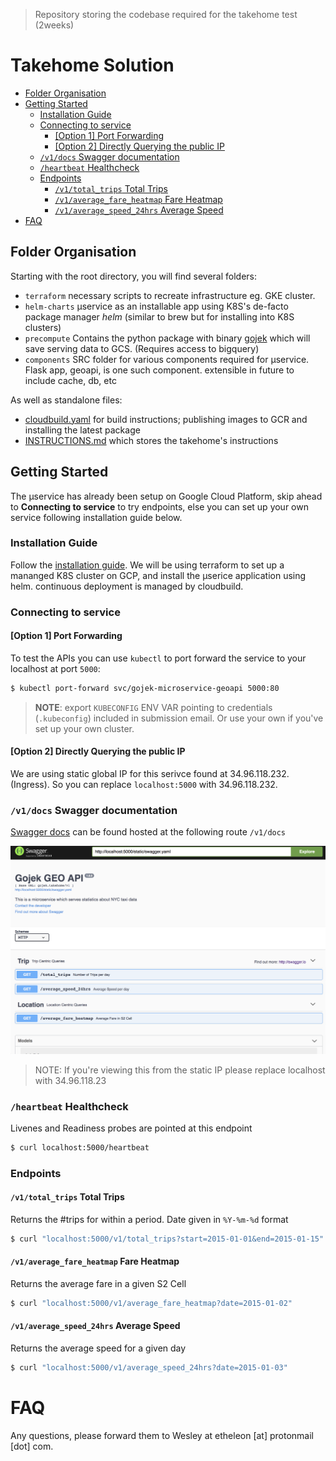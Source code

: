 > Repository storing the codebase required for the takehome test (2weeks)

# Takehome Solution

<!-- vim-markdown-toc GFM -->

  * [Folder Organisation](#folder-organisation)
  * [Getting Started](#getting-started)
    * [Installation Guide](#installation-guide)
    * [Connecting to service](#connecting-to-service)
      * [[Option 1] Port Forwarding](#option-1-port-forwarding)
      * [[Option 2] Directly Querying the public IP](#option-2-directly-querying-the-public-ip)
    * [`/v1/docs` Swagger documentation](#v1docs-swagger-documentation)
    * [`/heartbeat`  Healthcheck](#heartbeat--healthcheck)
    * [Endpoints](#endpoints)
      * [`/v1/total_trips` Total Trips](#v1total_trips-total-trips)
      * [`/v1/average_fare_heatmap` Fare Heatmap](#v1average_fare_heatmap-fare-heatmap)
      * [`/v1/average_speed_24hrs` Average Speed](#v1average_speed_24hrs-average-speed)
* [FAQ](#faq)

<!-- vim-markdown-toc -->

## Folder Organisation

Starting with the root directory, you will find several folders:

* `terraform` necessary scripts to recreate infrastructure eg. GKE cluster.
* `helm-charts` µservice as an installable app using K8S's de-facto package manager _helm_ (similar to brew but for installing into K8S clusters)
* `precompute` Contains the python package with binary [gojek](./precompute/gojek/bin/gojek) which will save serving data to GCS. (Requires access to bigquery)
* `components` SRC folder for various components required for µservice. Flask app, geoapi, is one such component. extensible in future to include cache, db, etc

As well as standalone files:

* [cloudbuild.yaml](./cloudbuild.yaml) for build instructions; publishing images to GCR and installing the latest package
* [INSTRUCTIONS.md](./INSTRUCTIONS.md) which stores the takehome's instructions

## Getting Started

The µservice has already been setup on Google Cloud Platform, skip ahead to **Connecting to service** to try endpoints, else you can set up your own service following installation guide below.

### Installation Guide

Follow the [installation guide](./docs/00-introduction.md). We will be using terraform to set up a mananged K8S cluster on GCP, and install the µserice application using helm. continuous deployment is managed by cloudbuild.

### Connecting to service

#### [Option 1] Port Forwarding

To test the APIs you can use `kubectl` to port forward the service to your localhost at port `5000`:

  ```bash
  $ kubectl port-forward svc/gojek-microservice-geoapi 5000:80
  ```

  > **NOTE**: export `KUBECONFIG` ENV VAR pointing to credentials (`.kubeconfig`) included in submission email. Or use your own if you've set up your own cluster.


#### [Option 2] Directly Querying the public IP

  We are using static global IP for this serivce found at 34.96.118.232. (Ingress). So you can replace `localhost:5000` with 34.96.118.232.

### `/v1/docs` Swagger documentation

  [Swagger docs](https://swagger.io/docs/specification/2-0/what-is-swagger/) can be found hosted at the following route `/v1/docs`

  [![swagger_preview](./images/swagger.png)](localhost:5000/v1/docs)

> NOTE: If you're viewing this from the static IP please replace localhost with 34.96.118.23

### `/heartbeat`  Healthcheck

  Livenes and Readiness probes are pointed at this endpoint

  ```bash
  $ curl localhost:5000/heartbeat
  ```

### Endpoints

#### `/v1/total_trips` Total Trips


  Returns the #trips for within a period. Date given in `%Y-%m-%d` format

  ```bash
  $ curl "localhost:5000/v1/total_trips?start=2015-01-01&end=2015-01-15"
  ```

#### `/v1/average_fare_heatmap` Fare Heatmap

  Returns the average fare in a given S2 Cell

  ```bash
  $ curl "localhost:5000/v1/average_fare_heatmap?date=2015-01-02"
  ```

#### `/v1/average_speed_24hrs` Average Speed

  Returns the average speed for a given day

  ```bash
  $ curl "localhost:5000/v1/average_speed_24hrs?date=2015-01-03"
  ```

# FAQ

Any questions, please forward them to Wesley at etheleon [at] protonmail [dot] com.
